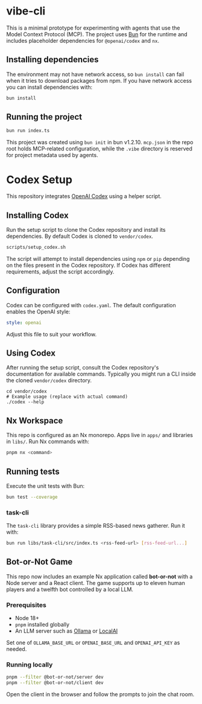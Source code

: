 # vibe-cli

This is a minimal prototype for experimenting with agents that use the
Model Context Protocol (MCP). The project uses [Bun](https://bun.sh) for the
runtime and includes placeholder dependencies for `@openai/codex` and `nx`.

## Installing dependencies

The environment may not have network access, so `bun install` can fail when
it tries to download packages from npm. If you have network access you can
install dependencies with:


```bash
bun install
```

## Running the project


```bash
bun run index.ts
```

This project was created using `bun init` in bun v1.2.10.
`mcp.json` in the repo root holds MCP-related configuration, while the `.vibe`
directory is reserved for project metadata used by agents.

# Codex Setup

This repository integrates [OpenAI Codex](https://github.com/openai/codex) using a helper script.

## Installing Codex

Run the setup script to clone the Codex repository and install its dependencies. By default
Codex is cloned to `vendor/codex`.

```bash
scripts/setup_codex.sh
```

The script will attempt to install dependencies using `npm` or `pip` depending on the files
present in the Codex repository. If Codex has different requirements, adjust the script
accordingly.

## Configuration

Codex can be configured with `codex.yaml`. The default configuration enables the OpenAI style:

```yaml
style: openai
```

Adjust this file to suit your workflow.

## Using Codex

After running the setup script, consult the Codex repository's documentation for available
commands. Typically you might run a CLI inside the cloned `vendor/codex` directory.

```
cd vendor/codex
# Example usage (replace with actual command)
./codex --help
```

## Nx Workspace

This repo is configured as an Nx monorepo. Apps live in `apps/` and libraries in `libs/`.
Run Nx commands with:

```bash
pnpm nx <command>
```

## Running tests

Execute the unit tests with Bun:

```bash
bun test --coverage
```

### task-cli

The `task-cli` library provides a simple RSS-based news gatherer.
Run it with:

```bash
bun run libs/task-cli/src/index.ts <rss-feed-url> [rss-feed-url...]
```

## Bot-or-Not Game

This repo now includes an example Nx application called **bot-or-not** with a Node server and a React client. The game supports up to eleven human players and a twelfth bot controlled by a local LLM.

### Prerequisites
- Node 18+
- `pnpm` installed globally
- An LLM server such as [Ollama](https://github.com/jmorganca/ollama) or [LocalAI](https://github.com/go-skynet/LocalAI)

Set one of `OLLAMA_BASE_URL` or `OPENAI_BASE_URL` and `OPENAI_API_KEY` as needed.

### Running locally

```bash
pnpm --filter @bot-or-not/server dev
pnpm --filter @bot-or-not/client dev
```

Open the client in the browser and follow the prompts to join the chat room.
